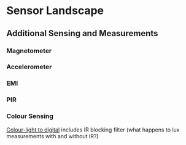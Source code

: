 # Sensor Landscape


## Additional Sensing and Measurements

### Magnetometer

### Accelerometer

### EMI

### PIR

### Colour Sensing
[Colour-light to digital](http://www.mouser.com/ds/2/588/TCS3472_Datasheet_EN_v2-255426.pdf)
includes IR blocking filter (what happens to lux measurements with and without IR?)
